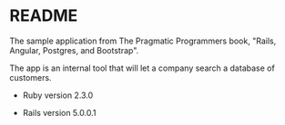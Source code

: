 # README

The sample application from The Pragmatic Programmers book,
"Rails, Angular, Postgres, and Bootstrap".

The app is an internal tool that will let a company search a database of
customers.

* Ruby version 2.3.0

* Rails version 5.0.0.1